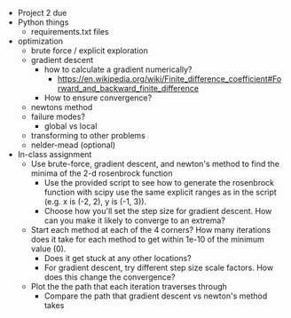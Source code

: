 * Project 2 due
* Python things
    * requirements.txt files
* optimization
    * brute force / explicit exploration
    * gradient descent
        * how to calculate a gradient numerically?
            * https://en.wikipedia.org/wiki/Finite_difference_coefficient#Forward_and_backward_finite_difference
        * How to ensure convergence?
    * newtons method
    * failure modes?
        * global vs local
    * transforming to other problems
    * nelder-mead (optional)
* In-class assignment 
    * Use brute-force, gradient descent, and newton's method to
      find the minima of the 2-d rosenbrock function
        * Use the provided script to see how to generate the rosenbrock function
          with scipy use the same explicit ranges as in the script
          (e.g. x is (-2, 2), y is (-1, 3)).
        * Choose how you'll set the step size for gradient descent. How
          can you make it likely to converge to an extrema?
    * Start each method at each of the 4 corners? How many iterations does
      it take for each method to get within 1e-10 of the minimum value (0).
         * Does it get stuck at any other locations?
         * For gradient descent, try different step size scale factors. How
           does this change the convergence?
    * Plot the the path that each iteration traverses through
        * Compare the path that gradient descent vs newton's method takes
